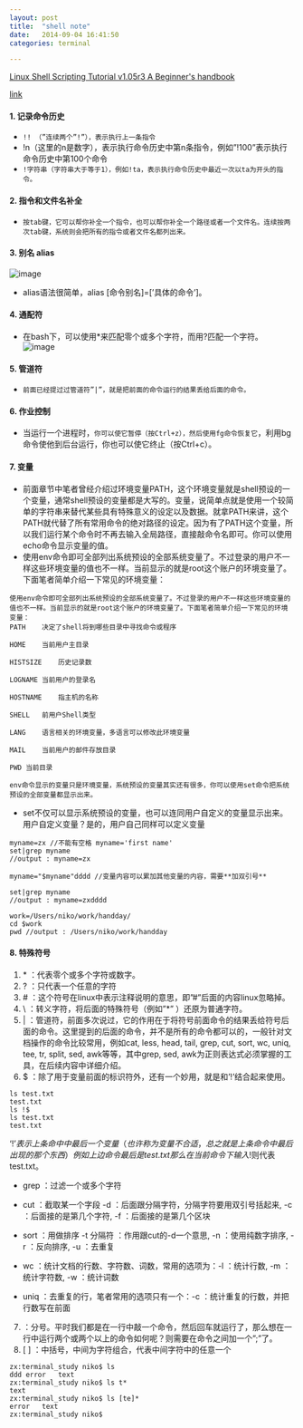 ```yaml
---
layout: post
title:  "shell note"
date:   2014-09-04 16:41:50
categories: terminal

---
```

[Linux Shell Scripting Tutorial v1.05r3
A Beginner's handbook](http://www.freeos.com/guides/lsst/)

[link](http://www.92csz.com/study/linux/12.htm)

#### 1. 记录命令历史
* `!! （”连续两个”!”），表示执行上一条指令`
* !n（这里的n是数字），表示执行命令历史中第n条指令，例如”!100”表示执行命令历史中第100个命令
* `!字符串（字符串大于等于1），例如!ta，表示执行命令历史中最近一次以ta为开头的指令。`
	
#### 2. 指令和文件名补全
* `按tab键，它可以帮你补全一个指令，也可以帮你补全一个路径或者一个文件名。连续按两次tab键，系统则会把所有的指令或者文件名都列出来。`

#### 3. 别名 alias
![image](http://www.92csz.com/study/linux/images/12_7.png)
* alias语法很简单，alias [命令别名]=[’具体的命令’]。

#### 4. 通配符
* 在bash下，可以使用*来匹配零个或多个字符，而用?匹配一个字符。
![image](http://www.92csz.com/study/linux/images/12_8.png)

#### 5. 管道符
* `前面已经提过过管道符”|”，就是把前面的命令运行的结果丢给后面的命令。`

#### 6. 作业控制
* 当运行一个进程时，`你可以使它暂停（按Ctrl+z），然后使用fg命令恢复它`，利用bg命令使他到后台运行，你也可以使它终止（按Ctrl+c）。

#### 7. 变量
* 前面章节中笔者曾经介绍过环境变量PATH，这个环境变量就是shell预设的一个变量，通常shell预设的变量都是大写的。变量，说简单点就是使用一个较简单的字符串来替代某些具有特殊意义的设定以及数据。就拿PATH来讲，这个PATH就代替了所有常用命令的绝对路径的设定。因为有了PATH这个变量，所以我们运行某个命令时不再去输入全局路径，直接敲命令名即可。你可以使用echo命令显示变量的值。
* 使用env命令即可全部列出系统预设的全部系统变量了。不过登录的用户不一样这些环境变量的值也不一样。当前显示的就是root这个账户的环境变量了。下面笔者简单介绍一下常见的环境变量：

```
使用env命令即可全部列出系统预设的全部系统变量了。不过登录的用户不一样这些环境变量的值也不一样。当前显示的就是root这个账户的环境变量了。下面笔者简单介绍一下常见的环境变量：
PATH	决定了shell将到哪些目录中寻找命令或程序

HOME	当前用户主目录

HISTSIZE	历史记录数

LOGNAME	当前用户的登录名

HOSTNAME	指主机的名称

SHELL	前用户Shell类型

LANG	语言相关的环境变量，多语言可以修改此环境变量

MAIL	当前用户的邮件存放目录

PWD	当前目录

env命令显示的变量只是环境变量，系统预设的变量其实还有很多，你可以使用set命令把系统预设的全部变量都显示出来。
```

* set不仅可以显示系统预设的变量，也可以连同用户自定义的变量显示出来。用户自定义变量？是的，用户自己同样可以定义变量

```
myname=zx //不能有空格 myname='first name'
set|grep myname
//output : myname=zx

myname="$myname"dddd //变量内容可以累加其他变量的内容，需要**加双引号**

set|grep myname
//output : myname=zxdddd

work=/Users/niko/work/handday/
cd $work
pwd //output : /Users/niko/work/handday
```

#### 8. 特殊符号
1. \* ：代表零个或多个字符或数字。
2. ? ：只代表一个任意的字符
3. \# ：这个符号在linux中表示注释说明的意思，即”#”后面的内容linux忽略掉。
4. \ ：转义字符，将后面的特殊符号（例如”*” ）还原为普通字符。
5. | ：管道符，前面多次说过，它的作用在于将符号前面命令的结果丢给符号后面的命令。这里提到的后面的命令，并不是所有的命令都可以的，一般针对文档操作的命令比较常用，例如cat, less, head, tail, grep, cut, sort, wc, uniq, tee, tr, split, sed, awk等等，其中grep, sed, awk为正则表达式必须掌握的工具，在后续内容中详细介绍。
6. $ ：除了用于变量前面的标识符外，还有一个妙用，就是和’!’结合起来使用。

```
ls test.txt 
test.txt
ls !$
ls test.txt
test.txt

```
‘!$’表示上条命中中最后一个变量（也许称为变量不合适，总之就是上条命令中最后出现的那个东西）例如上边命令最后是test.txt那么在当前命令下输入!$则代表test.txt。

* grep ：过滤一个或多个字符
* cut ：截取某一个字段 -d ：后面跟分隔字符，分隔字符要用双引号括起来, -c ：后面接的是第几个字符, -f ：后面接的是第几个区块

* sort ：用做排序 -t 分隔符 ：作用跟cut的-d一个意思, -n ：使用纯数字排序, -r ：反向排序, -u ：去重复
* wc ：统计文档的行数、字符数、词数，常用的选项为：-l ：统计行数, -m ：统计字符数, -w ：统计词数
* uniq ：去重复的行，笔者常用的选项只有一个：-c ：统计重复的行数，并把行数写在前面

7. ：分号。平时我们都是在一行中敲一个命令，然后回车就运行了，那么想在一行中运行两个或两个以上的命令如何呢？则需要在命令之间加一个”;”了。
8. [ ] ：中括号，中间为字符组合，代表中间字符中的任意一个 

```
zx:terminal_study niko$ ls
ddd	error	text
zx:terminal_study niko$ ls t*
text
zx:terminal_study niko$ ls [te]*
error	text
zx:terminal_study niko$ 

```


